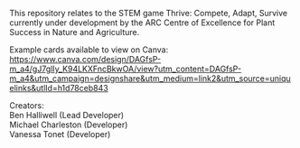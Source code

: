 This repository relates to the STEM game Thrive: Compete, Adapt, Survive currently under development by the ARC Centre of Excellence for Plant Success in Nature and Agriculture.

Example cards available to view on Canva:
https://www.canva.com/design/DAGfsP-m_a4/gJ7glIy_K94LKXFncBkwOA/view?utm_content=DAGfsP-m_a4&utm_campaign=designshare&utm_medium=link2&utm_source=uniquelinks&utlId=h1d78ceb843

Creators:  
Ben Halliwell (Lead Developer)  
Michael Charleston (Developer)  
Vanessa Tonet (Developer)  